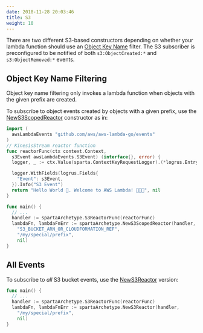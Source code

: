 ```yaml
---
date: 2018-11-28 20:03:46
title: S3
weight: 10
---
```


There are two different S3-based constructors depending on whether your
lambda function should use an [Object Key Name](https://docs.aws.amazon.com/AmazonS3/latest/dev/NotificationHowTo.html#notification-how-to-filtering) filter.  The S3 subscriber is preconfigured
to be notified of both `s3:ObjectCreated:*` and `s3:ObjectRemoved:*` events.

## Object Key Name Filtering

Object key name filtering only invokes a lambda function when objects with
the given prefix are created.

To subscribe to object events created by objects with a given prefix, use the
[NewS3ScopedReactor](http://localhost:6060/pkg/github.com/mweagle/Sparta/archetype/#NewS3ScopedReactor)
constructor as in:

```go
import (
  awsLambdaEvents "github.com/aws/aws-lambda-go/events"
)
// KinesisStream reactor function
func reactorFunc(ctx context.Context,
  s3Event awsLambdaEvents.S3Event) (interface{}, error) {
  logger, _ := ctx.Value(sparta.ContextKeyRequestLogger).(*logrus.Entry)

  logger.WithFields(logrus.Fields{
    "Event": s3Event,
  }).Info("S3 Event")
  return "Hello World 👋. Welcome to AWS Lambda! 🙌🎉🍾", nil
}

func main() {
  // ...
  handler := spartaArchetype.S3ReactorFunc(reactorFunc)
  lambdaFn, lambdaFnErr := spartaArchetype.NewS3ScopedReactor(handler,
    "S3_BUCKET_ARN_OR_CLOUDFORMATION_REF",
    "/my/special/prefix",
    nil)
}
```

## All Events

To subscribe to *all* S3 bucket events, use the [NewS3Reactor](https://godoc.org/github.com/mweagle/Sparta/archetype#NewS3Reactor) version:

```go
func main() {
  // ...
  handler := spartaArchetype.S3ReactorFunc(reactorFunc)
  lambdaFn, lambdaFnErr := spartaArchetype.NewS3Reactor(handler,
    "/my/special/prefix",
    nil)
}
```
